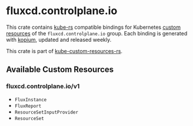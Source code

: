 <!--
SPDX-FileCopyrightText: The kube-custom-resources-rs Authors
SPDX-License-Identifier: 0BSD
 -->

# fluxcd.controlplane.io

This crate contains [kube-rs](https://kube.rs/) compatible bindings for Kubernetes [custom resources](https://kubernetes.io/docs/tasks/extend-kubernetes/custom-resources/custom-resource-definitions/) of the `fluxcd.controlplane.io` group. Each binding is generated with [kopium](https://github.com/kube-rs/kopium), updated and released weekly.

This crate is part of [kube-custom-resources-rs](https://github.com/metio/kube-custom-resources-rs).

## Available Custom Resources

### fluxcd.controlplane.io/v1
- `FluxInstance`
- `FluxReport`
- `ResourceSetInputProvider`
- `ResourceSet`

